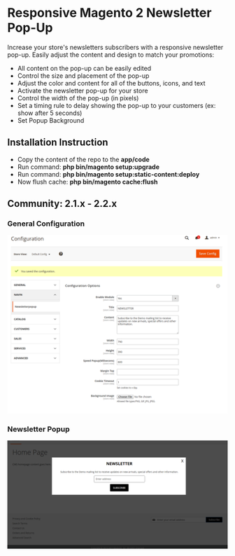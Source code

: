 # Responsive Magento 2 Newsletter Pop-Up
<p>
Increase your store's newsletters subscribers with a responsive newsletter pop-up. Easily adjust the content and design to match your promotions:
</p>

- All content on the pop-up can be easily edited
- Control the size and placement of the pop-up
- Adjust the color and content for all of the buttons, icons, and text
- Activate the newsletter pop-up for your store
- Control the width of the pop-up (in pixels)
- Set a timing rule to delay showing the pop-up to your customers (ex: show after 5 seconds)
- Set Popup Background

## Installation Instruction

- Copy the content of the repo to the <b>app/code</b>
- Run command: <b>php bin/magento setup:upgrade</b>
- Run command: <b>php bin/magento setup:static-content:deploy</b>
- Now flush cache: <b>php bin/magento cache:flush</b>

## Community: 2.1.x - 2.2.x


<h3>General Configuration</h3>
<img src="https://raw.githubusercontent.com/navinbhudiya/all-module-screenshots/master/newsletterpopup/configuration.png" alt="General Configuration" />


<h3>Newsletter Popup</h3>
<img src="https://raw.githubusercontent.com/navinbhudiya/all-module-screenshots/master/newsletterpopup/newsletter.png" alt="General Configuration" />

